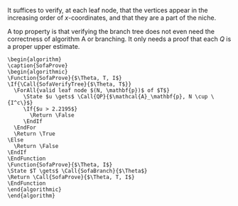 It suffices to verify, at each leaf node, that the vertices appear in the increasing order of $x$-coordinates, and that they are a part of the niche.

A top property is that verifying the branch tree does not even need the correctness of algorithm A or branching. It only needs a proof that each $Q$ is a proper upper estimate. 



```pseudo
\begin{algorithm}
\caption{SofaProve}
\begin{algorithmic}
\Function{SofaProve}{$\Theta, T, I$}
\If{\Call{SofaVerifyTree}{$\Theta, T$}}
  \ForAll{valid leaf node $(N, \mathbf{p})$ of $T$}
	 \State $u \gets$ \Call{QP}{$\mathcal{A}_\mathbf{p}, N \cup \{I^c\}$}
	 \If{$u > 2.2195$}
	   \Return \False
	 \EndIf
  \EndFor
  \Return \True
\Else 
  \Return \False
\EndIf
\EndFunction
\Function{SofaProve}{$\Theta, I$}
\State $T \gets$ \Call{SofaBranch}{$\Theta$}
\Return \Call{SofaProve}{$\Theta, T, I$}
\EndFunction
\end{algorithmic}
\end{algorithm}
```

